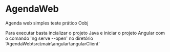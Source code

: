 # AgendaWeb
Agenda web simples teste prático Oobj

Para executar basta incializar o projeto Java e iniciar o projeto Angular com o comando 'ng serve --open' no diretório 'AgendaWeb\src\main\angular\angularClient'

